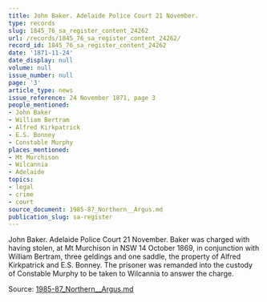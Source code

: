 ```yaml
---
title: John Baker. Adelaide Police Court 21 November.
type: records
slug: 1845_76_sa_register_content_24262
url: /records/1845_76_sa_register_content_24262/
record_id: 1845_76_sa_register_content_24262
date: '1871-11-24'
date_display: null
volume: null
issue_number: null
page: '3'
article_type: news
issue_reference: 24 November 1871, page 3
people_mentioned:
- John Baker
- William Bertram
- Alfred Kirkpatrick
- E.S. Bonney
- Constable Murphy
places_mentioned:
- Mt Murchison
- Wilcannia
- Adelaide
topics:
- legal
- crime
- court
source_document: 1985-87_Northern__Argus.md
publication_slug: sa-register
---
```


John Baker.  Adelaide Police Court 21 November.  Baker was charged with having stolen, at Mt Murchison in NSW 14 October 1869, in conjunction with William Bertram, three geldings and one saddle, the property of Alfred Kirkpatrick and E.S. Bonney.  The prisoner was remanded into the custody of Constable Murphy to be taken to Wilcannia to answer the charge.

Source: [1985-87_Northern__Argus.md](/downloads/markdown/1985-87_Northern__Argus.md)
